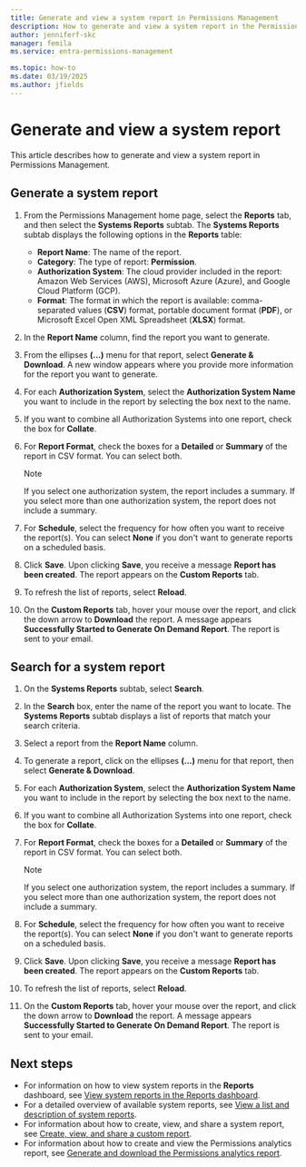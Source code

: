 ```yaml
---
title: Generate and view a system report in Permissions Management
description: How to generate and view a system report in the Permissions Management.
author: jenniferf-skc
manager: femila
ms.service: entra-permissions-management

ms.topic: how-to
ms.date: 03/19/2025
ms.author: jfields
---
```


# Generate and view a system report

This article describes how to generate and view a system report in Permissions Management.

## Generate a system report

1. From the Permissions Management home page, select the **Reports** tab, and then select the **Systems Reports** subtab.
    The **Systems Reports** subtab displays the following options in the **Reports** table:

    - **Report Name**: The name of the report.
    - **Category**: The type of report: **Permission**.
    - **Authorization System**: The cloud provider included in the report: Amazon Web Services (AWS), Microsoft Azure (Azure), and Google Cloud Platform (GCP).
    - **Format**: The format in which the report is available: comma-separated values (**CSV**) format, portable document format (**PDF**), or Microsoft Excel Open XML Spreadsheet (**XLSX**) format.

1. In the **Report Name** column, find the report you want to generate.
1. From the ellipses **(...)** menu for that report, select **Generate & Download**. A new window appears where you provide more information for the report you want to generate.
1. For each **Authorization System**, select the **Authorization System Name** you want to include in the report by selecting the box next to the name. 
1. If you want to combine all Authorization Systems into one report, check the box for **Collate**.
1. For **Report Format**, check the boxes for a **Detailed** or **Summary** of the report in CSV format. You can select both. 
    > [!NOTE]
    > If you select one authorization system, the report includes a summary. If you select more than one authorization system, the report does not include a summary.
1. For **Schedule**, select the frequency for how often you want to receive the report(s). You can select **None** if you don't want to generate reports on a scheduled basis.
1. Click **Save**. Upon clicking **Save**, you receive a message **Report has been created**. The report appears on the **Custom Reports** tab.
1. To refresh the list of reports, select **Reload**.
1. On the **Custom Reports** tab, hover your mouse over the report, and click the down arrow to **Download** the report. A message appears **Successfully Started to Generate On Demand Report**. The report is sent to your email.

## Search for a system report

1. On the **Systems Reports** subtab, select **Search**.
1. In the **Search** box, enter the name of the report you want to locate. The **Systems Reports** subtab displays a list of reports that match your search criteria.
1. Select a report from the **Report Name** column.
1. To generate a report, click on the ellipses **(...)** menu for that report, then select **Generate & Download**. 
1. For each **Authorization System**, select the **Authorization System Name** you want to include in the report by selecting the box next to the name. 
1. If you want to combine all Authorization Systems into one report, check the box for **Collate**.
1. For **Report Format**, check the boxes for a **Detailed** or **Summary** of the report in CSV format. You can select both. 

    > [!NOTE]
    > If you select one authorization system, the report includes a summary. If you select more than one authorization system, the report does not include a summary.
1. For **Schedule**, select the frequency for how often you want to receive the report(s). You can select **None** if you don't want to generate reports on a scheduled basis.
1. Click **Save**. Upon clicking **Save**, you receive a message **Report has been created**. The report appears on the **Custom Reports** tab.
1. To refresh the list of reports, select **Reload**.
1. On the **Custom Reports** tab, hover your mouse over the report, and click the down arrow to **Download** the report. A message appears **Successfully Started to Generate On Demand Report**. The report is sent to your email.
 


## Next steps

- For information on how to view system reports in the **Reports** dashboard, see [View system reports in the Reports dashboard](product-reports.md).
- For a detailed overview of available system reports, see [View a list and description of system reports](all-reports.md).
- For information about how to create, view, and share a system report, see [Create, view, and share a custom report](report-view-system-report.md).
- For information about how to create and view the Permissions analytics report, see [Generate and download the Permissions analytics report](product-permissions-analytics-reports.md).
